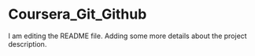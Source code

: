 # Coursera_Git_Github
I am editing the README file. Adding some more details about the project description.
